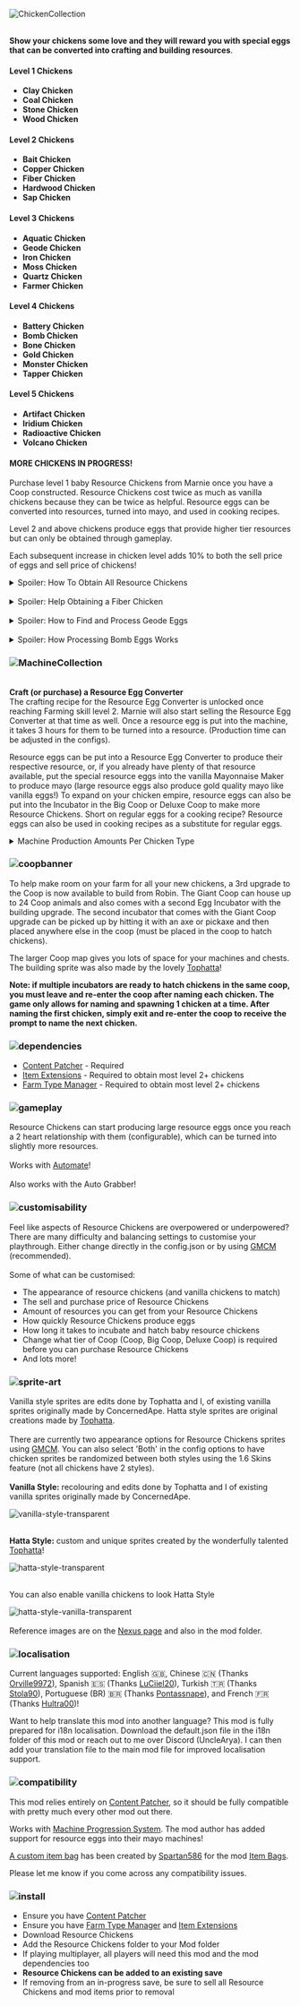 ![ChickenCollection](https://github.com/UncleArya/StardewMods/assets/100550741/0de7760c-681e-42fb-b20e-5004add64ea2)

<br/>**Show your chickens some love and they will reward you with special eggs that can be converted into crafting and building resources**.

#### Level 1 Chickens

-   **Clay Chicken**
-   **Coal Chicken**
-   **Stone Chicken**
-   **Wood Chicken**

#### Level 2 Chickens

-   **Bait Chicken**
-   **Copper Chicken**
-   **Fiber Chicken**
-   **Hardwood Chicken**
-   **Sap Chicken**

#### Level 3 Chickens

-   **Aquatic Chicken**
-   **Geode Chicken**
-   **Iron Chicken**
-   **Moss Chicken**
-   **Quartz Chicken**
-   **Farmer Chicken**

#### Level 4 Chickens

-	**Battery Chicken**
-   **Bomb Chicken**
-   **Bone Chicken**
-   **Gold Chicken**
-   **Monster Chicken**
-	**Tapper Chicken**

#### Level 5 Chickens

-   **Artifact Chicken**
-   **Iridium Chicken**
-   **Radioactive Chicken**
-   **Volcano Chicken**

#### MORE CHICKENS IN PROGRESS!

Purchase level 1 baby Resource Chickens from Marnie once you have a Coop constructed. Resource Chickens cost twice as much as vanilla chickens because they can be twice as helpful. Resource eggs can be converted into resources, turned into mayo, and used in cooking recipes.

Level 2 and above chickens produce eggs that provide higher tier resources but can only be obtained through gameplay.

Each subsequent increase in chicken level adds 10% to both the sell price of eggs and sell price of chickens!

<details>
<summary>Spoiler: How To Obtain All Resource Chickens</summary>
	
| Chicken Type | How To Obtain | Requirement |
| --- | --- | --- |
| Aquatic | Forage around the Beach Tide Pools the day after rain or storms | Fishing 3 |
| Artifact | Complete a quest from Gunther once reaching Mining Level 5, or trade with the Desert Trader at Mining Level 8 if quest isn't completed | Mining 5 |
| Bait | Forage around the Beach Tide Pools the day it is raining, also becomes purchasable from Willy after getting the Ol' Mariner Achievement | Fishing 2 |
| Battery | Complete a quest from Clint once the Special Orders board is available, also becomes purchaseable from Clint once reaching Mining Level 10 | Special Orders Board |
| Bone | Rare drop from barrels in the Mines level 80+, fossil stones in the Skull Cavern, and some secret spots | Foraging 4 |
| Bomb | Rare drop from barels in the Skull Cavern, also becomes purchasable from the Dwarf after 3 hearts of friendship with them | Mining 4 |
| Clay | Purchase from Marnie | Construct a Coop |
| Coal | Purchase from Marnie | Construct a Coop |
| Copper | Craft and incubate a Copper Egg Fusion Chamber | Farming 3 |
| Farmer | Complete a quest from Marnie after reaching 3 hearts of friendship with her, also becomes purchasable from Marnie after the quest is complete | Farming 4 |
| Fiber | Drop from breaking weeds in the Forest or Railroad, forage in the Secret Woods | Forage 3 |
| Gold | Craft and incubate a Gold Egg Fusion Chamber | Farming 5 |
| Geode | Drop from rare custom mining nodes in the Mines and Skull Cavern, can also spawn in the Quarry | Mining 3 |
| Hardwood | Craft and incubate a Hardwood Egg Fusion Chamber | Farming 3 |
| Iridium | Craft and incubate an Iridium Egg Fusion Chamber | Farming 6 |
| Iron | Craft and incubate an Iron Egg Fusion Chamber | Farming 4 |
| Monster | Drop from rare custom monster nest mining nodes in the Quarry mine, also becomes purchasable from Krobus after 3 hearts of friendship with them | Combat 5 |
| Moss | Rare drop from shaking/chopping green rain trees, destroying green rain weeds, forage in the Forest day after green rain, destroying weeds in the forest day after normal rain | Foraging 3 |
| Quartz | Craft and incubate a Quartz Egg Fusion Chamber | Farming 4 |
| Radioactive | Drop from rare custom mining nodes in the dangerous mode Mines and dangerous mode Skull Cavern | Combat 10 |
| Sap | Rare drop from chopping Oak, Maple, or Pine trees | Foraging 2 |
| Stone | Purchase from Marnie | Construct a Coop |
| Tapper | Chance to be produced from tapping Mahogany trees. Rare drop from chopping or shaking Mahogany trees. Extremely rare chance to be produced from tapping Oak, Maple, or Pine trees | Foraging 5 |
| Volcano | Rare drop from volcano egg nodes in the Volcano mines | Mining 8 |
| Wood | Purchase from Marnie | Construct a Coop |
</details>
</br>
<details>
<summary>Spoiler: Help Obtaining a Fiber Chicken</summary>

Once you have reached **Forage skill level 2**, the following will have a chance to spawn:

-   A rare drop from breaking weeds in the [Cindersap Forest](https://stardewvalleywiki.com/Cindersap_Forest) that contain a fiber chicken egg
-   A rare drop from breaking weeds in the [Railroad](https://stardewvalleywiki.com/Railroad) that contain a fiber chicken egg
-   A fiber chicken egg in the [Secret Woods](https://stardewvalleywiki.com/Secret_Woods)
-   Each map location will each have a **maximum of 1** fiber chicken egg spawn per day
-   If a forage spawn has occurred in that map that day, it will reset and go away at the end of each day
</details>

</br>

<details>
<summary>Spoiler: How to Find and Process Geode Eggs</summary>

Once you have reached **Mining skill level 3**, a custom geode egg mining node will have a rare chance to spawn in the Mines containing a geode chicken egg. The geode egg node can also spawn in the Quarry.

Geode chicken eggs, when placed in the Resource Egg Converter will randomly produce the following:

-   A geode once any player has entered the Mines once
-   A frozen geode once any player has reached level 40 in the Mines
-   A magma geode once any player has reached level 80 in the Mines
-   An omni geode once any player has reached the bottom of the Mines
</details>

</br>

<details>
<summary>Spoiler: How Processing Bomb Eggs Works</summary>

Once you have reached **Mining skill level 4**, Bomb Eggs become obtainable.

Bomb chicken eggs, when placed in the Resource Egg Converter will randomly produce the following based on the player's current mining level:

-   Mining Level less than 6: 100% Cherry Bomb
-   Mining Level less than 8: 60% Cherry Bomb, 40% Bomb
-   Mining Level greater than 8: 50% Cherry Bomb, 33% Bomb, 17% Mega Bomb

_Bombs and Mega Bombs are only available at higher mining levels to align with when their crafting recipes becoming available to attempt keeping them as balanced as possible._

</details>

### ![MachineCollection](https://github.com/UncleArya/StardewMods/assets/100550741/62834e48-8fa4-4100-8c9c-7a1326175557)

<br/>**Craft (or purchase) a Resource Egg Converter**  
The crafting recipe for the Resource Egg Converter is unlocked once reaching Farming skill level 2. Marnie will also start selling the Resource Egg Converter at that time as well. Once a resource egg is put into the machine, it takes 3 hours for them to be turned into a resource. (Production time can be adjusted in the configs).

Resource eggs can be put into a Resource Egg Converter to produce their respective resource, or, if you already have plenty of that resource available, put the special resource eggs into the vanilla Mayonnaise Maker to produce mayo (large resource eggs also produce gold quality mayo like vanilla eggs!) To expand on your chicken empire, resource eggs can also be put into the Incubator in the Big Coop or Deluxe Coop to make more Resource Chickens. Short on regular eggs for a cooking recipe? Resource eggs can also be used in cooking recipes as a substitute for regular eggs.

<details>
<summary>Machine Production Amounts Per Chicken Type</summary>
	
![stats](https://github.com/UncleArya/StardewMods/assets/100550741/6d23660b-29b0-421d-abee-894feb318c00)

**_Can be increased or decreased in the configs_**

</details>

### ![coopbanner](https://github.com/UncleArya/StardewMods/assets/100550741/257de0f9-a94d-43b2-a570-2d95ebcf3952)

To help make room on your farm for all your new chickens, a 3rd upgrade to the Coop is now available to build from Robin. The Giant Coop can house up to 24 Coop animals and also comes with a second Egg Incubator with the building upgrade. The second incubator that comes with the Giant Coop upgrade can be picked up by hitting it with an axe or pickaxe and then placed anywhere else in the coop (must be placed in the coop to hatch chickens).

The larger Coop map gives you lots of space for your machines and chests. The building sprite was also made by the lovely [Tophatta](https://www.nexusmods.com/stardewvalley/users/54445652)!

**Note: if multiple incubators are ready to hatch chickens in the same coop, you must leave and re-enter the coop after naming each chicken. The game only allows for naming and spawning 1 chicken at a time. After naming the first chicken, simply exit and re-enter the coop to receive the prompt to name the next chicken.**

### ![dependencies](https://github.com/UncleArya/StardewMods/assets/100550741/c05fe851-0764-4c98-8249-6012fb946468)

-   [Content Patcher](https://www.nexusmods.com/stardewvalley/mods/1915) - Required
-   [Item Extensions](https://www.nexusmods.com/stardewvalley/mods/20357) - Required to obtain most level 2+ chickens
-   [Farm Type Manager](https://www.nexusmods.com/stardewvalley/mods/3231) - Required to obtain most level 2+ chickens

### ![gameplay](https://github.com/UncleArya/StardewMods/assets/100550741/eb4f4717-2b68-4ef3-a15c-a0eba6c60920)

Resource Chickens can start producing large resource eggs once you reach a 2 heart relationship with them (configurable), which can be turned into slightly more resources.  
<br/>Works with [Automate](https://www.nexusmods.com/stardewvalley/mods/1063)!  
<br/>Also works with the Auto Grabber!

### ![customisability](https://github.com/UncleArya/StardewMods/assets/100550741/38408dab-56c8-4502-a844-9e8a56223625)

Feel like aspects of Resource Chickens are overpowered or underpowered? There are many difficulty and balancing settings to customise your playthrough. Either change directly in the config.json or by using [GMCM](https://www.nexusmods.com/stardewvalley/mods/5098) (recommended).  
<br/>Some of what can be customised:

-   The appearance of resource chickens (and vanilla chickens to match)
-   The sell and purchase price of Resource Chickens
-   Amount of resources you can get from your Resource Chickens
-   How quickly Resource Chickens produce eggs
-   How long it takes to incubate and hatch baby resource chickens
-   Change what tier of Coop (Coop, Big Coop, Deluxe Coop) is required before you can purchase Resource Chickens
-   And lots more!

### ![sprite-art](https://github.com/UncleArya/StardewMods/assets/100550741/96364db0-0a6b-4aab-bba5-a935206ff74b)

Vanilla style sprites are edits done by Tophatta and I, of existing vanilla sprites originally made by ConcernedApe. Hatta style sprites are original creations made by [Tophatta](https://www.nexusmods.com/stardewvalley/users/54445652).
</br>
</br>There are currently two appearance options for Resource Chickens sprites using [GMCM](https://www.nexusmods.com/stardewvalley/mods/5098). You can also select 'Both' in the config options to have chicken sprites be randomized between both styles using the 1.6 Skins feature (not all chickens have 2 styles).
</br>
</br>**Vanilla Style:** recolouring and edits done by Tophatta and I of existing vanilla sprites originally made by ConcernedApe.

![vanilla-style-transparent](https://github.com/UncleArya/StardewMods/assets/100550741/d543014e-1ba2-4ebb-aca9-83a1068299ef)

</br>**Hatta Style:** custom and unique sprites created by the wonderfully talented [Tophatta](https://www.nexusmods.com/stardewvalley/users/54445652)!

![hatta-style-transparent](https://github.com/UncleArya/StardewMods/assets/100550741/9d9bc450-3aef-4f71-b9db-a99e117429f9)

</br>You can also enable vanilla chickens to look Hatta Style

![hatta-style-vanilla-transparent](https://github.com/UncleArya/StardewMods/assets/100550741/50ccb2ba-8302-4bc0-b654-cfe2fdc76f46)
</br>
</br>Reference images are on the [Nexus page](https://www.nexusmods.com/stardewvalley/mods/21800) and also in the mod folder.

### ![localisation](https://github.com/UncleArya/StardewMods/assets/100550741/0745adca-903d-4e42-8010-d2e8eefe8d33)

Current languages supported: English 🇬🇧, Chinese 🇨🇳 (Thanks [Orville9972](https://www.nexusmods.com/users/73926958)), Spanish 🇪🇸 (Thanks [LuCiiel20](https://forums.nexusmods.com/profile/11110368-luciiel20/)), Turkish 🇹🇷 (Thanks [Stola90](https://forums.nexusmods.com/profile/193926774-stola90/)), Portuguese (BR) 🇧🇷 (Thanks [Pontassnape](https://next.nexusmods.com/profile/pontassnape/about-me)), and French 🇫🇷 (Thanks [Hultra00](https://next.nexusmods.com/profile/Hultra00/about-me))!

Want to help translate this mod into another language? This mod is fully prepared for i18n localisation. Download the default.json file in the i18n folder of this mod or reach out to me over Discord (UncleArya). I can then add your translation file to the main mod file for improved localisation support.

### ![compatibility](https://github.com/UncleArya/StardewMods/assets/100550741/62adfeb8-14bd-4bb0-87bf-0c63bc97935a)

This mod relies entirely on [Content Patcher](https://www.nexusmods.com/stardewvalley/mods/1915), so it should be fully compatible with pretty much every other mod out there.

Works with [Machine Progression System](https://www.nexusmods.com/stardewvalley/mods/21720). The mod author has added support for resource eggs into their mayo machines!

[A custom item bag](https://www.nexusmods.com/stardewvalley/articles/370) has been created by [Spartan586](https://next.nexusmods.com/profile/Spartan586/about-me) for the mod [Item Bags](https://www.nexusmods.com/stardewvalley/mods/5382).

Please let me know if you come across any compatibility issues.

### ![install](https://github.com/UncleArya/StardewMods/assets/100550741/4517bdc4-2d2d-4263-81bf-02dd1bc0d7e1)

-   Ensure you have [Content Patcher](https://www.nexusmods.com/stardewvalley/mods/1915)
-   Ensure you have [Farm Type Manager](https://www.nexusmods.com/stardewvalley/mods/3231) and [Item Extensions](https://www.nexusmods.com/stardewvalley/mods/20357)
-   Download Resource Chickens
-   Add the Resource Chickens folder to your Mod folder
-   If playing multiplayer, all players will need this mod and the mod dependencies too
-   **Resource Chickens can be added to an existing save**
-   If removing from an in-progress save, be sure to sell all Resource Chickens and mod items prior to removal

